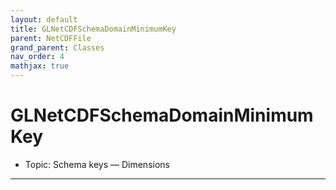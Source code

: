 ```yaml
---
layout: default
title: GLNetCDFSchemaDomainMinimumKey
parent: NetCDFFile
grand_parent: Classes
nav_order: 4
mathjax: true
---
```


#  GLNetCDFSchemaDomainMinimumKey

- Topic: Schema keys — Dimensions


---

